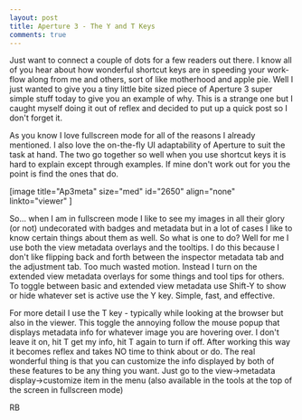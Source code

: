 ```yaml
---
layout: post
title: Aperture 3 - The Y and T Keys
comments: true
---
```

Just want to connect a couple of dots for a few readers out there. I know all of you hear about how wonderful shortcut keys are in speeding your work-flow along from me and others, sort of like motherhood and apple pie. Well I just wanted to give you a tiny little bite sized piece of Aperture 3 super simple stuff today to give you an example of why. This is a strange one but I caught myself doing it out of reflex and decided to put up a quick post so I don't forget it.

As you know I love fullscreen mode for all of the reasons I already mentioned. I also love the on-the-fly UI adaptability of Aperture to suit the task at hand. The two go together so well when you use shortcut keys it is hard to explain except through examples. If mine don't work out for you the point is find the ones that do.

[image title="Ap3meta" size="med" id="2650" align="none" linkto="viewer" ]

So... when I am in fullscreen mode I like to see my images in all their glory (or not) undecorated with badges and metadata but in a lot of cases I like to know certain things about them as well. So what is one to do? Well for me I use both the view metadata overlays and the tooltips. I do this because I don't like flipping back and forth between the inspector metadata tab and the adjustment tab. Too much wasted motion. Instead I turn on the extended view metadata overlays for some things and tool tips for others. To toggle between basic and extended view metadata use Shift-Y to show or hide whatever set is active use the Y key. Simple, fast, and effective.

For more detail I use the T key - typically while looking at the browser but also in the viewer. This toggle the annoying follow the mouse popup that displays metadata info for whatever image you are hovering over. I don't leave it on, hit T get my info, hit T again to turn if off. After working this way it becomes reflex and takes NO time to think about or do. The real wonderful thing is that you can customize the info displayed by both of these features to be any thing you want. Just go to the view-&gt;metadata display-&gt;customize item in the menu (also available in the tools at the top of the screen in fullscreen mode)

RB